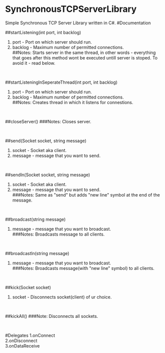 # SynchronousTCPServerLibrary
Simple Synchronous TCP Server Library written in C#.
#Documentation

##startListening(int port, int backlog)
1. port - Port on which server should run.
2. backlog - Maximum number of permitted connections.<br>
##Notes: Starts server in the same thread, in other words - everything that goes after this method wont be executed untill server is stoped. To avoid it - read below.

<br>

##startListeningInSeperateThread(int port, int backlog)
1. port - Port on which server should run.
2. backlog - Maximum number of permitted connections.<br>
##Notes: Creates thread in which it listens for connestions.

<br>

##closeServer()
###Notes: Closes server.

<br>

##send(Socket socket, string message)
1. socket - Socket aka client.
2. message - message that you want to send.

<br>

##sendln(Socket socket, string message)
1. socket - Socket aka client.
2. message - message that you want to send.<br>
###Notes: Same as "send" but adds "new line" symbol at the end of the message.

<br>

##broadcast(string message)
1. message - message that you want to broadcast.<br>
###Notes: Broadcasts message to all clients.

<br>

##broadcastln(string message)
1. message - message that you want to broadcast.<br>
###Notes: Broadcasts message(with "new line" symbol) to all clients.

<br>

##kick(Socket socket)
1. socket - Disconnects socket(client) of ur choice.

<br>

##kickAll()
###Note: Disconnects all sockets.

<br>

#Delegates
1.onConnect <br>
2.onDisconnect<br>
3.onDataReceive























